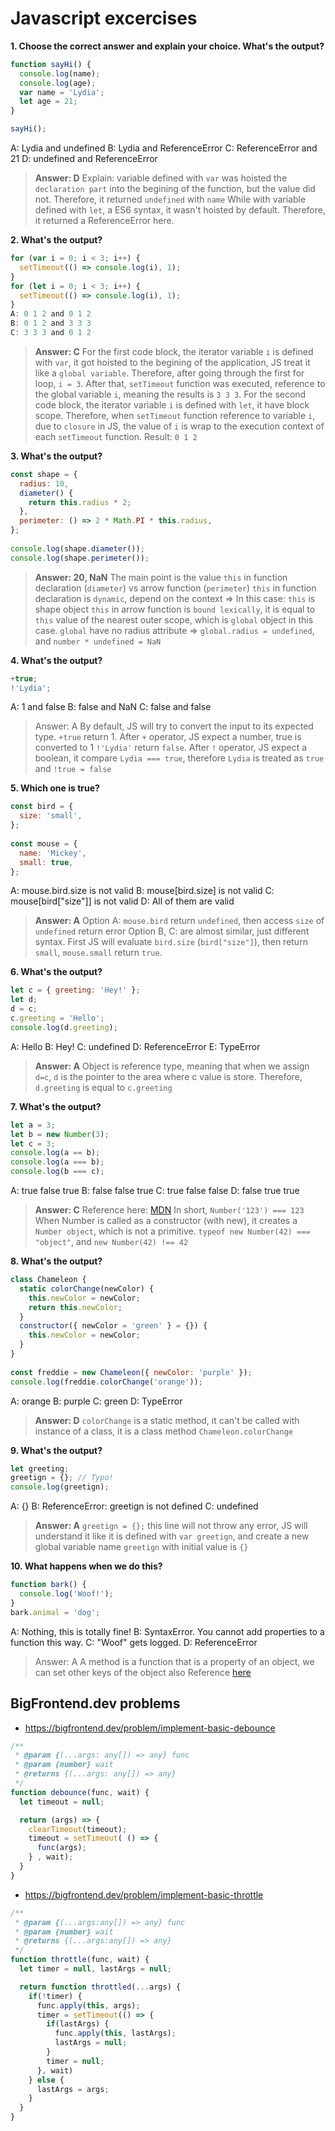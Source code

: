 # Javascript excercises

**1. Choose the correct answer and explain your choice. What's the output?**

```js
function sayHi() {
  console.log(name);
  console.log(age);
  var name = 'Lydia';
  let age = 21;
}

sayHi();
```

A: Lydia and undefined
B: Lydia and ReferenceError
C: ReferenceError and 21
D: undefined and ReferenceError

> **Answer: D**
> Explain: variable defined with `var` was hoisted the `declaration part` into the begining of the function, but the value did not. Therefore, it returned `undefined` with `name`
> While with variable defined with `let`, a ES6 syntax, it wasn't hoisted by default. Therefore, it returned a ReferenceError here.

**2. What's the output?**

```js
for (var i = 0; i < 3; i++) {
  setTimeout(() => console.log(i), 1);
}
for (let i = 0; i < 3; i++) {
  setTimeout(() => console.log(i), 1);
}
A: 0 1 2 and 0 1 2
B: 0 1 2 and 3 3 3
C: 3 3 3 and 0 1 2
```

> **Answer: C**
> For the first code block, the iterator variable `i` is defined with `var`, it got hoisted to the begining of the application,  JS treat it like a `global variable`. Therefore, after going through the first for loop, `i = 3`. After that, `setTimeout` function was executed, reference to the global variable `i`, meaning the results is `3 3 3`.
> For the second code block, the iterator variable `i` is defined with `let`, it have block scope. Therefore, when `setTimeout` function reference to variable `i`, due to `closure` in JS, the value of `i` is wrap to the execution context of each `setTimeout` function. Result: `0 1 2`


**3. What's the output?**

```js
const shape = {
  radius: 10,
  diameter() {
    return this.radius * 2;
  },
  perimeter: () => 2 * Math.PI * this.radius,
};
 
console.log(shape.diameter());
console.log(shape.perimeter());
```

> **Answer: 20, NaN**
> The main point is the value `this` in function declaration (`diameter`) vs arrow function (`perimeter`)
> `this` in function declaration is `dynamic`, depend on the context => In this case: `this` is shape object
> `this` in arrow function is `bound lexically`, it is equal to `this` value of the nearest outer scope, which is `global` object in this case. `global` have no radius attribute => `global.radius = undefined`, and `number * undefined = NaN`

**4. What's the output?**

```js
+true;
!'Lydia';
```

A: 1 and false
B: false and NaN
C: false and false
 
> Answer: A
> By default, JS will try to convert the input to its expected type.
> `+true` return 1. After `+` operator, JS expect a number, true is converted to 1
> `!'Lydia'` return `false`. After `!` operator, JS expect a boolean, it compare `Lydia === true`, therefore `Lydia` is treated as `true` and `!true = false`

**5. Which one is true?**

```js
const bird = {
  size: 'small',
};
 
const mouse = {
  name: 'Mickey',
  small: true,
};
```

A: mouse.bird.size is not valid
B: mouse[bird.size] is not valid
C: mouse[bird["size"]] is not valid
D: All of them are valid

> **Answer: A**
> Option A: `mouse.bird` return `undefined`, then access `size` of `undefined` return error
> Option B, C: are almost similar, just different syntax. First JS will evaluate `bird.size` (`bird["size"]`), then return `small`, `mouse.small` return `true`.

**6. What's the output?**

```js
let c = { greeting: 'Hey!' };
let d;
d = c;
c.greeting = 'Hello';
console.log(d.greeting);
```

A: Hello
B: Hey!
C: undefined
D: ReferenceError
E: TypeError
 
> **Answer: A**
> Object is reference type, meaning that when we assign `d=c`, `d` is the pointer to the area where c value is store. Therefore, `d.greeting` is equal to `c.greeting`

**7. What's the output?**

```js
let a = 3;
let b = new Number(3);
let c = 3;
console.log(a == b);
console.log(a === b);
console.log(b === c);
```

A: true false true
B: false false true
C: true false false
D: false true true

> **Answer: C**
> Reference here: [MDN](https://developer.mozilla.org/en-US/docs/Web/JavaScript/Reference/Global_Objects/Number)
> In short, `Number('123') === 123`
> When Number is called as a constructor (with new), it creates a `Number object`, which is not a primitive. `typeof new Number(42) === "object"`, and `new Number(42) !== 42`

**8. What's the output?**

```js
class Chameleon {
  static colorChange(newColor) {
    this.newColor = newColor;
    return this.newColor;
  }
  constructor({ newColor = 'green' } = {}) {
    this.newColor = newColor;
  }
}
 
const freddie = new Chameleon({ newColor: 'purple' });
console.log(freddie.colorChange('orange'));
```

A: orange
B: purple
C: green
D: TypeError

> **Answer: D**
> `colorChange` is a static method, it can't be called with instance of a class, it is a class method `Chameleon.colorChange`

**9. What's the output?**

```js
let greeting;
greetign = {}; // Typo!
console.log(greetign);
```

A: {}
B: ReferenceError: greetign is not defined
C: undefined

> **Answer: A**
> `greetign = {};` this line will not throw any error, JS will understand it like it is defined with `var greetign`, and create a new global variable name `greetign` with initial value is `{}`

**10. What happens when we do this?**

```js
function bark() {
  console.log('Woof!');
}
bark.animal = 'dog';
```

A: Nothing, this is totally fine!
B: SyntaxError. You cannot add properties to a function this way.
C: "Woof" gets logged.
D: ReferenceError

> Answer: A
> A method is a function that is a property of an object, we can set other keys of the object also
> Reference [here](https://developer.mozilla.org/en-US/docs/Web/JavaScript/Guide/Functions)

## BigFrontend.dev problems

- https://bigfrontend.dev/problem/implement-basic-debounce

```js
/**
 * @param {(...args: any[]) => any} func
 * @param {number} wait
 * @returns {(...args: any[]) => any}
 */
function debounce(func, wait) {
  let timeout = null;

  return (args) => {
    clearTimeout(timeout);
    timeout = setTimeout( () => {
      func(args);
    } , wait);
  }
}
```

- https://bigfrontend.dev/problem/implement-basic-throttle

```js
/**
 * @param {(...args:any[]) => any} func
 * @param {number} wait
 * @returns {(...args:any[]) => any}
 */
function throttle(func, wait) {
  let timer = null, lastArgs = null;

  return function throttled(...args) {
    if(!timer) {
      func.apply(this, args);
      timer = setTimeout(() => {
        if(lastArgs) {
          func.apply(this, lastArgs);
          lastArgs = null;
        }
        timer = null;
      }, wait)
    } else {
      lastArgs = args;
    }
  }
}

```
